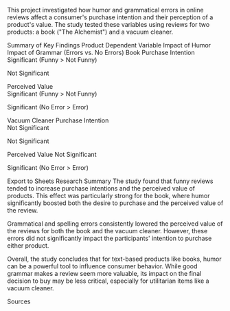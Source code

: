 This project investigated how humor and grammatical errors in online reviews affect a consumer's purchase intention and their perception of a product's value. The study tested these variables using reviews for two products: a book ("The Alchemist") and a vacuum cleaner.



Summary of Key Findings
Product	Dependent Variable	Impact of Humor	Impact of Grammar (Errors vs. No Errors)
Book	Purchase Intention		
Significant  (Funny > Not Funny)


Not Significant 


Perceived Value		
Significant  (Funny > Not Funny)


Significant  (No Error > Error)


Vacuum Cleaner	Purchase Intention	
Not Significant 


Not Significant 


Perceived Value	
Not Significant 

Significant  (No Error > Error)



Export to Sheets
Research Summary
The study found that funny reviews tended to increase purchase intentions and the perceived value of products. This effect was particularly strong for the book, where humor significantly boosted both the desire to purchase and the perceived value of the review.



Grammatical and spelling errors consistently lowered the perceived value of the reviews for both the book and the vacuum cleaner. However, these errors did not significantly impact the participants' intention to purchase either product.




Overall, the study concludes that for text-based products like books, humor can be a powerful tool to influence consumer behavior. While good grammar makes a review seem more valuable, its impact on the final decision to buy may be less critical, especially for utilitarian items like a vacuum cleaner.



Sources







